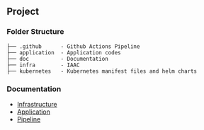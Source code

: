 ## Project

### Folder Structure
```
├── .github      - Github Actions Pipeline
├── application  - Application codes
├── doc          - Documentation
├── infra        - IAAC
├── kubernetes   - Kubernetes manifest files and helm charts
```

### Documentation
- [Infrastructure](./docs/infra.md)
- [Application](./docs/application.md)
- [Pipeline](./docs/pipeline.md)


